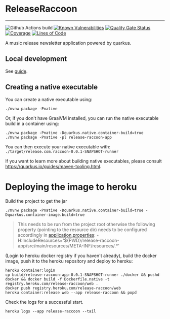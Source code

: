 # ReleaseRaccoon
---
![Github Actions build](https://github.com/jaivalis/release-raccoon/actions/workflows/build.yml/badge.svg)
[![Known Vulnerabilities](https://snyk.io/test/github/jaivalis/release-raccoon/badge.svg)](https://snyk.io/test/github/jaivalis/release-raccoon)
[![Quality Gate Status](https://sonarcloud.io/api/project_badges/measure?project=jaivalis_release-raccoon&metric=alert_status)](https://sonarcloud.io/summary/new_code?id=jaivalis_release-raccoon)
[![Coverage](https://sonarcloud.io/api/project_badges/measure?project=jaivalis_release-raccoon&metric=coverage)](https://sonarcloud.io/summary/new_code?id=jaivalis_release-raccoon)
[![Lines of Code](https://sonarcloud.io/api/project_badges/measure?project=jaivalis_release-raccoon&metric=ncloc)](https://sonarcloud.io/summary/new_code?id=jaivalis_release-raccoon)

A music release newsletter application powered by quarkus.

## Local development
See [guide](dev-guides/local-development.md).

## Creating a native executable

You can create a native executable using:

```shell script
./mvnw package -Pnative
```

Or, if you don't have GraalVM installed, you can run the native executable build in a container
using:

```shell script
./mvnw package -Pnative -Dquarkus.native.container-build=true
./mvnw package -Pnative -pl release-raccoon-app
```

You can then execute your native executable with: `./target/release.com.raccoon-0.0.1-SNAPSHOT-runner`

If you want to learn more about building native executables, please
consult https://quarkus.io/guides/maven-tooling.html.

# Deploying the image to heroku

Build the project to get the jar
```shell
./mvnw package -Pnative -Dquarkus.native.container-build=true -Dquarkus.container-image.build=true
```
> This needs to be run from the project root otherwise the following property (pointing to the resource dir) needs to be configured accordingly in [application.properties](release-raccoon-app/src/main/resources/application.properties):
> -H:IncludeResources='${PWD}/release-raccoon-app/src/main/resources/META-INF/resources/.*'

(Login to heroku docker registry if you haven't already), build the docker image, push it to the heroku repository and deploy to heroku:
```shell
heroku container:login
cp build/release-raccoon-app-0.0.1-SNAPSHOT-runner ./docker && pushd docker && docker build -f Dockerfile.native -t registry.heroku.com/release-raccoon/web .
docker push registry.heroku.com/release-raccoon/web
heroku container:release web --app release-raccoon && popd
```

Check the logs for a successful start.
```shell
heroku logs --app release-raccoon --tail
```
